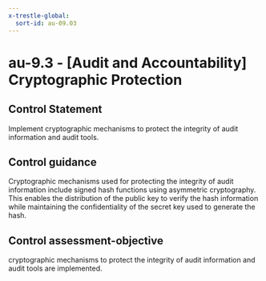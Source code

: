 ```yaml
---
x-trestle-global:
  sort-id: au-09.03
---
```


# au-9.3 - \[Audit and Accountability\] Cryptographic Protection

## Control Statement

Implement cryptographic mechanisms to protect the integrity of audit information and audit tools.

## Control guidance

Cryptographic mechanisms used for protecting the integrity of audit information include signed hash functions using asymmetric cryptography. This enables the distribution of the public key to verify the hash information while maintaining the confidentiality of the secret key used to generate the hash.

## Control assessment-objective

cryptographic mechanisms to protect the integrity of audit information and audit tools are implemented.

